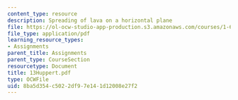```yaml
---
content_type: resource
description: Spreading of lava on a horizontal plane
file: https://ol-ocw-studio-app-production.s3.amazonaws.com/courses/1-63-advanced-fluid-dynamics-of-the-environment-fall-2002/8ba5d354c5022df97e141d12008e27f2_13Huppert.pdf
file_type: application/pdf
learning_resource_types:
- Assignments
parent_title: Assignments
parent_type: CourseSection
resourcetype: Document
title: 13Huppert.pdf
type: OCWFile
uid: 8ba5d354-c502-2df9-7e14-1d12008e27f2
---
```

